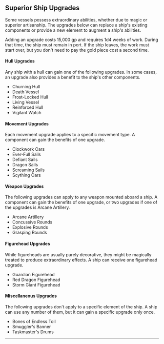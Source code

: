 ﻿## Superior Ship Upgrades

Some vessels possess extraordinary abilities, whether due to magic or superior artisanship. The upgrades below can replace a ship's existing components or provide a new element to augment a ship's abilities.

Adding an upgrade costs 15,000 gp and requires 1d4 weeks of work. During that time, the ship must remain in port. If the ship leaves, the work must start over, but you don't need to pay the gold piece cost a second time.

#### Hull Upgrades

Any ship with a hull can gain one of the following upgrades. In some cases, an upgrade also provides a benefit to the ship's other components.

- Churning Hull
- Death Vessel
- Frost-Locked Hull
- Living Vessel
- Reinforced Hull
- Vigilant Watch

#### Movement Upgrades

Each movement upgrade applies to a specific movement type. A component can gain the benefits of one upgrade.

- Clockwork Oars
- Ever-Full Sails
- Defiant Sails
- Dragon Sails
- Screaming Sails
- Scything Oars

#### Weapon Upgrades

The following upgrades can apply to any weapon mounted aboard a ship. A component can gain the benefits of one upgrade, or two upgrades if one of the upgrades is Arcane Artillery.

- Arcane Artillery
- Concussive Rounds
- Explosive Rounds
- Grasping Rounds

#### Figurehead Upgrades

While figureheads are usually purely decorative, they might be magically treated to produce extraordinary effects. A ship can receive one figurehead upgrade.

- Guardian Figurehead
- Red Dragon Figurehead
- Storm Giant Figurehead

#### Miscellaneous Upgrades

The following upgrades don't apply to a specific element of the ship. A ship can use any number of them, but it can gain a specific upgrade only once.

- Bones of Endless Toil
- Smuggler's Banner
- Taskmaster's Drums

---

